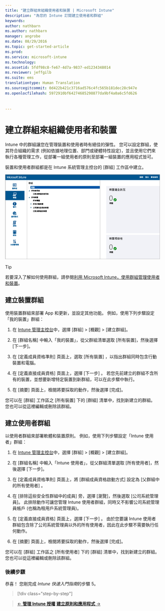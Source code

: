```yaml
---
title: "建立群組來組織使用者和裝置 | Microsoft Intune"
description: "為您的 Intune 訂閱建立使用者和群組"
keywords: 
author: nathbarn
ms.author: nathbarn
manager: angrobe
ms.date: 08/29/2016
ms.topic: get-started-article
ms.prod: 
ms.service: microsoft-intune
ms.technology: 
ms.assetid: 5fdf98c8-fe67-4d7a-9837-ed1234348014
ms.reviewer: jeffgilb
ms.suite: ems
translationtype: Human Translation
ms.sourcegitcommit: 0d422b421c3716ad576c4fc565b181dec28c947e
ms.openlocfilehash: 5972910bf64274685298877da9bf4a0a6c5fd626


---
```



# 建立群組來組織使用者和裝置
Intune 中的群組讓您在管理裝置和使用者時有絕佳的彈性。 您可以設定群組，使其符合組織的需求 (例如依據地理位置、部門或硬體特性設定)，並且使用它們來執行各種管理工作，從部署一組使用者的原則至部署一組裝置的應用程式皆可。

裝置和使用者群組都是在 Intune 系統管理主控台的 [群組] 工作區中建立。

![系統管理主控台群組工作區](./media/groups.png)


> [!TIP]
> 若要深入了解如何使用群組，請參閱[利用 Microsoft Intune，使用群組管理使用者和裝置](/intune/deploy-use/use-groups-to-manage-users-and-devices-with-microsoft-intune)。


## 建立裝置群組
使用裝置群組來部署 App 和更新，並設定其他功能。 例如，使用下列步驟設定「我的裝置」群組：

1.  在 [Intune 管理主控台](https://manage.microsoft.com/)中，選擇 [群組]  >  [概觀]  >  [建立群組]。

2.  在 [群組名稱] 中輸入「我的裝置」，從父群組清單選取 [所有裝置]，然後選擇 [下一步]。

3.  在 [定義成員資格準則]  頁面上，選取 [所有裝置]  ，以指出群組同時包含行動裝置和電腦。

4.  在 [定義直接成員資格] 頁面上，選擇 [下一步] 。 若您先前建立的群組不含所有的裝置，並想要新增特定裝置到新群組，可以在此步驟中執行。

5.  在 [摘要] 頁面上，檢閱將要採取的動作，然後選擇 [完成]。

您可以在 [群組] 工作區之 [所有裝置] 下的 [群組] 清單中，找到新建立的群組。 您也可以從這裡編輯或刪除該群組。

## 建立使用者群組
以使用者群組來部署軟體和裝置原則。 例如，使用下列步驟設定「Intune 使用者」群組：

1.  在 [Intune 管理主控台](https://manage.microsoft.com/)中，選擇 [群組]  >  [概觀]  >  [建立群組]。

2.  在 [群組名稱] 中輸入「Intune 使用者」，從父群組清單選取 [所有使用者]，然後選擇 [下一步]。

3.  在 [定義成員資格準則]  頁面上，將 [群組成員資格啟動方式]  設定為 [父群組中的所有使用者] 。

4.  在 [排除這些安全性群組中的成員] 旁，選擇 [瀏覽]，然後選取 [公司系統管理員]。 此排除動作可讓您管理 Intune 使用者群組，同時又不影響公司系統管理員帳戶 (也稱為租用戶系統管理員)。

5.  在 [定義直接成員資格] 頁面上，選擇 [下一步] 。 由於您要讓 Intune 使用者群組包含除了公司系統管理員以外的所有使用者，因此在此步驟不需要執行任何動作。

6.  在 [摘要] 頁面上，檢閱將要採取的動作，然後選擇 [完成]。

您可以在 [群組] 工作區之 [所有使用者] 下的 [群組] 清單中，找到新建立的群組。 您也可以從這裡編輯或刪除該群組。



### 後續步驟
恭喜！ 您剛完成 *Intune 快速入門指南*的步驟 5。

>[!div class="step-by-step"]

>[&larr; **管理 Intune 授權**](.\start-with-a-paid-subscription-to-microsoft-intune-step-4.md)       [**建立原則和應用程式** &rarr;](.\start-with-a-paid-subscription-to-microsoft-intune-step-6.md)  



<!--HONumber=Oct16_HO4-->



